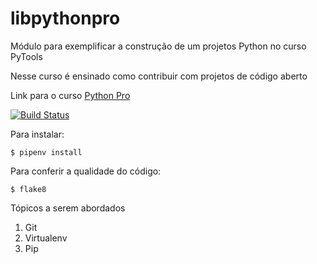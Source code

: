 # libpythonpro
Módulo para exemplificar a construção de um projetos Python no curso PyTools

Nesse curso é ensinado como contribuir com projetos de código aberto

Link para o curso [Python Pro](https://www.python.pro.br/)

[![Build Status](https://travis-ci.org/alvesgabriel/libpythonpro.svg?branch=master)](https://travis-ci.org/alvesgabriel/libpythonpro)

Para instalar:

```console
$ pipenv install
```

Para conferir a qualidade do código:

```console
$ flake8
```

Tópicos a serem abordados
 1. Git
 2. Virtualenv
 3. Pip